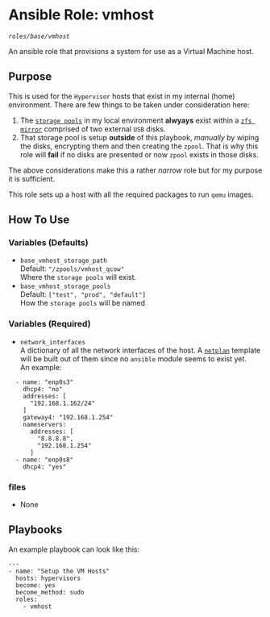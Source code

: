 # Ansible Role: vmhost
*`roles/base/vmhost`*

An ansible role that provisions a system for use as a Virtual Machine host.

## Purpose

This is used for the `Hypervisor` hosts that exist in my internal (home) environment. 
There are few things to be taken under consideration here: 
  01) The [`storage pools`](https://libvirt.org/storage.html) in my local environment **alwyays** exist within a [`zfs mirror`](https://docs.oracle.com/cd/E19253-01/819-5461/gamss/index.html) comprised of two external `USB` disks.
  02) That storage pool is setup **outside** of this playbook, *manually* by wiping the disks, encrypting them and then creating the `zpool`. That is why this role will **fail** if no disks are presented or now `zpool` exists in those disks. 

The above considerations make this a rather *narrow* role but for my purpose it is sufficient.  

This role sets up a host with all the required packages to run `qemu` images.

## How To Use

### Variables (Defaults)

- `base_vmhost_storage_path`  
        Default: `"/zpools/vmhost_qcow"`  
        Where the `storage pools` will exist. 
- `base_vmhost_storage_pools`  
        Default: `["test", "prod", "default"]`  
        How the `storage pools` will be named

### Variables (Required)

- `network_interfaces`  
  A dictionary of all the network interfaces of the host. A [`netplan`](https://netplan.io/reference) template will be built out of them since no `ansible` module seems to exist yet.   
  An example:

```
  - name: "enp0s3"
    dhcp4: "no"
    addresses: [
      "192.168.1.162/24"
    ]
    gateway4: "192.168.1.254"
    nameservers:
      addresses: [
        "8.8.8.8",
        "192.168.1.254"
      ]
  - name: "enp0s8"
    dhcp4: "yes"
```

### files
 - None

## Playbooks

An example playbook can look like this:
```
---
- name: "Setup the VM Hosts"
  hosts: hypervisors
  become: yes
  become_method: sudo
  roles:
    - vmhost
```
